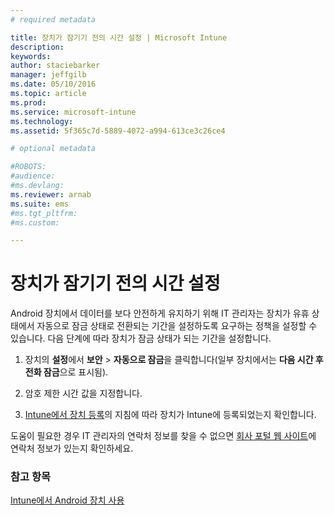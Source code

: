 ```yaml
---
# required metadata

title: 장치가 잠기기 전의 시간 설정 | Microsoft Intune
description:
keywords:
author: staciebarker
manager: jeffgilb
ms.date: 05/10/2016
ms.topic: article
ms.prod:
ms.service: microsoft-intune
ms.technology:
ms.assetid: 5f365c7d-5889-4072-a994-613ce3c26ce4

# optional metadata

#ROBOTS:
#audience:
#ms.devlang:
ms.reviewer: arnab
ms.suite: ems
#ms.tgt_pltfrm:
#ms.custom:

---
```



# 장치가 잠기기 전의 시간 설정

Android 장치에서 데이터를 보다 안전하게 유지하기 위해 IT 관리자는 장치가 유휴 상태에서 자동으로 잠금 상태로 전환되는 기간을 설정하도록 요구하는 정책을 설정할 수 있습니다. 다음 단계에 따라 장치가 잠금 상태가 되는 기간을 설정합니다.
 
1.  장치의 **설정**에서 **보안** &gt; **자동으로 잠금**을 클릭합니다(일부 장치에서는 **다음 시간 후 전화 잠금**으로 표시됨).

2.  암호 제한 시간 값을 지정합니다.

3.  [Intune에서 장치 등록](enroll-your-device-in-Intune-android.md)의 지침에 따라 장치가 Intune에 등록되었는지 확인합니다.

도움이 필요한 경우 IT 관리자의 연락처 정보를 찾을 수 없으면 [회사 포털 웹 사이트](http://portal.manage.microsoft.com)에 연락처 정보가 있는지 확인하세요.

### 참고 항목
[Intune에서 Android 장치 사용](using-your-android-device-with-intune.md)


<!--HONumber=Jun16_HO1-->


